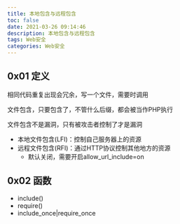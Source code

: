 ```yaml
---
title: 本地包含与远程包含
toc: false
date: 2021-03-26 09:14:46
description: 本地包含与远程包含
tags: Web安全
categories: Web安全
---
```


## 0x01 定义

相同代码重复出现会冗余，写一个文件，需要时调用

文件包含，只要包含了，不管什么后缀，都会被当作PHP执行

文件包含不是漏洞，只有被攻击者控制了才是漏洞

* 本地文件包含(LFI)：控制自己服务器上的资源
* 远程文件包含(RFI)：通过HTTP协议控制其他地方的资源
  * 默认关闭，需要开启allow_url_include=on

## 0x02 函数

* include()
* require()
* include_once|require_once